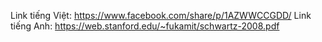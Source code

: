 Link tiếng Việt: https://www.facebook.com/share/p/1AZWWCCGDD/
Link tiếng Anh: https://web.stanford.edu/~fukamit/schwartz-2008.pdf